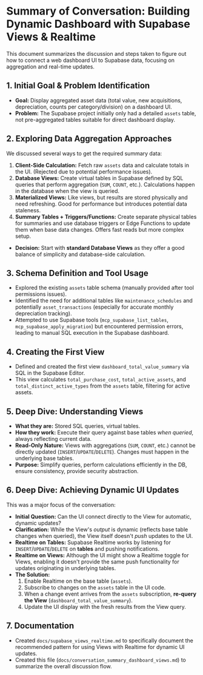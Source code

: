 # Summary of Conversation: Building Dynamic Dashboard with Supabase Views & Realtime

This document summarizes the discussion and steps taken to figure out how to connect a web dashboard UI to Supabase data, focusing on aggregation and real-time updates.

## 1. Initial Goal & Problem Identification

*   **Goal:** Display aggregated asset data (total value, new acquisitions, depreciation, counts per category/division) on a dashboard UI.
*   **Problem:** The Supabase project initially only had a detailed `assets` table, not pre-aggregated tables suitable for direct dashboard display.

## 2. Exploring Data Aggregation Approaches

We discussed several ways to get the required summary data:

1.  **Client-Side Calculation:** Fetch raw `assets` data and calculate totals in the UI. (Rejected due to potential performance issues).
2.  **Database Views:** Create virtual tables in Supabase defined by SQL queries that perform aggregation (`SUM`, `COUNT`, etc.). Calculations happen in the database when the view is queried.
3.  **Materialized Views:** Like views, but results are stored physically and need refreshing. Good for performance but introduces potential data staleness.
4.  **Summary Tables + Triggers/Functions:** Create separate physical tables for summaries and use database triggers or Edge Functions to update them when base data changes. Offers fast reads but more complex setup.

*   **Decision:** Start with **standard Database Views** as they offer a good balance of simplicity and database-side calculation.

## 3. Schema Definition and Tool Usage

*   Explored the existing `assets` table schema (manually provided after tool permissions issues).
*   Identified the need for additional tables like `maintenance_schedules` and potentially `asset_transactions` (especially for accurate monthly depreciation tracking).
*   Attempted to use Supabase tools (`mcp_supabase_list_tables`, `mcp_supabase_apply_migration`) but encountered permission errors, leading to manual SQL execution in the Supabase dashboard.

## 4. Creating the First View

*   Defined and created the first view `dashboard_total_value_summary` via SQL in the Supabase Editor.
*   This view calculates `total_purchase_cost`, `total_active_assets`, and `total_distinct_active_types` from the `assets` table, filtering for active assets.

## 5. Deep Dive: Understanding Views

*   **What they are:** Stored SQL queries, virtual tables.
*   **How they work:** Execute their query against base tables *when queried*, always reflecting current data.
*   **Read-Only Nature:** Views with aggregations (`SUM`, `COUNT`, etc.) cannot be directly updated (`INSERT`/`UPDATE`/`DELETE`). Changes must happen in the underlying base tables.
*   **Purpose:** Simplify queries, perform calculations efficiently in the DB, ensure consistency, provide security abstraction.

## 6. Deep Dive: Achieving Dynamic UI Updates

This was a major focus of the conversation:

*   **Initial Question:** Can the UI connect directly to the View for automatic, dynamic updates?
*   **Clarification:** While the View's *output* is dynamic (reflects base table changes when queried), the View itself doesn't *push* updates to the UI.
*   **Realtime on Tables:** Supabase Realtime works by listening for `INSERT`/`UPDATE`/`DELETE` on **tables** and pushing notifications.
*   **Realtime on Views:** Although the UI might show a Realtime toggle for Views, enabling it doesn't provide the same push functionality for updates originating in underlying tables.
*   **The Solution:**
    1.  Enable Realtime on the base table (`assets`).
    2.  Subscribe to changes on the `assets` table in the UI code.
    3.  When a change event arrives from the `assets` subscription, **re-query the View** (`dashboard_total_value_summary`).
    4.  Update the UI display with the fresh results from the View query.

## 7. Documentation

*   Created `docs/supabase_views_realtime.md` to specifically document the recommended pattern for using Views with Realtime for dynamic UI updates.
*   Created this file (`docs/conversation_summary_dashboard_views.md`) to summarize the overall discussion flow. 